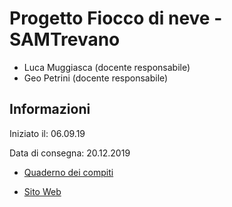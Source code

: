 # Progetto Fiocco di neve - SAMTrevano
- Luca Muggiasca (docente responsabile)
- Geo Petrini (docente responsabile)

## Informazioni

Iniziato il: 06.09.19

Data di consegna: 20.12.2019

- [Quaderno dei compiti](https://github.com/AlessandroAloise/Fioccodineve/tree/master/Diario)

- [Sito Web](http://samtinfo.ch/i17aloale/)
